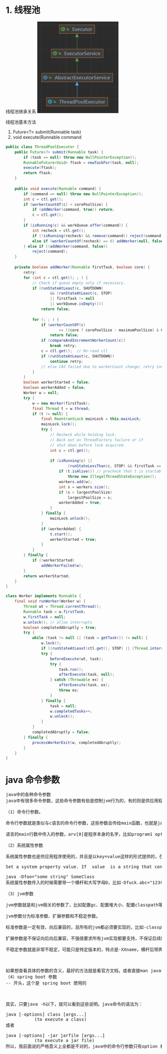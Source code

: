 # 1. 线程池

线程池继承关系
![线程池继承关系](img/img.png)

线程池基本方法

1. Future<?> submit(Runnable task)
2. void execute(Runnable command

```java
public class ThreadPoolExecutor {
    public Future<?> submit(Runnable task) {
        if (task == null) throw new NullPointerException();
        RunnableFuture<Void> ftask = newTaskFor(task, null);
        execute(ftask);
        return ftask;
    }

    public void execute(Runnable command) {
        if (command == null) throw new NullPointerException();
        int c = ctl.get();
        if (workerCountOf(c) < corePoolSize) {
            if (addWorker(command, true)) return;
            c = ctl.get();
        }
        if (isRunning(c) && workQueue.offer(command)) {
            int recheck = ctl.get();
            if (!isRunning(recheck) && remove(command)) reject(command);
            else if (workerCountOf(recheck) == 0) addWorker(null, false);
        } else if (!addWorker(command, false))
            reject(command);
    }

    private boolean addWorker(Runnable firstTask, boolean core) {
        retry:
        for (int c = ctl.get(); ; ) {
            // Check if queue empty only if necessary.
            if (runStateAtLeast(c, SHUTDOWN)
                    && (runStateAtLeast(c, STOP)
                    || firstTask != null
                    || workQueue.isEmpty()))
                return false;

            for (; ; ) {
                if (workerCountOf(c)
                        >= ((core ? corePoolSize : maximumPoolSize) & COUNT_MASK))
                    return false;
                if (compareAndIncrementWorkerCount(c))
                    break retry;
                c = ctl.get();  // Re-read ctl
                if (runStateAtLeast(c, SHUTDOWN))
                    continue retry;
                // else CAS failed due to workerCount change; retry inner loop
            }
        }
        boolean workerStarted = false;
        boolean workerAdded = false;
        Worker w = null;
        try {
            w = new Worker(firstTask);
            final Thread t = w.thread;
            if (t != null) {
                final ReentrantLock mainLock = this.mainLock;
                mainLock.lock();
                try {
                    // Recheck while holding lock.
                    // Back out on ThreadFactory failure or if
                    // shut down before lock acquired.
                    int c = ctl.get();

                    if (isRunning(c) ||
                            (runStateLessThan(c, STOP) && firstTask == null)) {
                        if (t.isAlive()) // precheck that t is startable
                            throw new IllegalThreadStateException();
                        workers.add(w);
                        int s = workers.size();
                        if (s > largestPoolSize)
                            largestPoolSize = s;
                        workerAdded = true;
                    }
                } finally {
                    mainLock.unlock();
                }
                if (workerAdded) {
                    t.start();
                    workerStarted = true;
                }
            }
        } finally {
            if (!workerStarted)
                addWorkerFailed(w);
        }
        return workerStarted;
    }
}
```

```java
class Worker implements Runnable {
    final void runWorker(Worker w) {
        Thread wt = Thread.currentThread();
        Runnable task = w.firstTask;
        w.firstTask = null;
        w.unlock(); // allow interrupts
        boolean completedAbruptly = true;
        try {
            while (task != null || (task = getTask()) != null) {
                w.lock();
                if ((runStateAtLeast(ctl.get(), STOP) || (Thread.interrupted() && runStateAtLeast(ctl.get(), STOP))) && !wt.isInterrupted()) wt.interrupt();
                try {
                    beforeExecute(wt, task);
                    try {
                        task.run();
                        afterExecute(task, null);
                    } catch (Throwable ex) {
                        afterExecute(task, ex);
                        throw ex;
                    }
                } finally {
                    task = null;
                    w.completedTasks++;
                    w.unlock();
                }
            }
            completedAbruptly = false;
        } finally {
            processWorkerExit(w, completedAbruptly);
        }
    }
}
```











# java 命令参数

<pre>
java中的各种命令参数
java中有很多命令参数，这些命令参数有些是控制jvm行为的，有的则是供应用程序使用。我所了解的参数主要有三种，现在说一说这三种类型的参数。

（1）命令行参数。

命令行参数就是类似与c语言的命令行参数，这些参数会传给main函数，也就是java中 public static void main(String[] args) 的那个String数组。但是需要注意的是，c

语言的main行数中传入的参数，arv[0]是程序本身的名字，比如program1 option1 option2,那么arv[0]就是program1本身。但是java的命令函参数确实从0开始的，也就是说，java中的第一个命令行参数是的args[0]，举个例子 java program1 option1 option2 运行一个java程序的话，args[0]获取到的是option1。

（2）系统属性参数

系统属性参数也是供应用程序使用的，并且是以key=value这样的形式提供的，在程序的任何一个地方，都可以通过System.getProperty("key")获取到对应的value值。在官方文档中对系统属性参数的描述是这样的：

Set a system property value. If  value  is a string that contains spaces, you must enclose the string in double quotes:

java -Dfoo="some string" SomeClass
系统属性参数传入的时候需要带一个横杆和大写字母D，比如-Dfuck.abc="1234"这样的。在你业务代码中，你就可以使用它了：System.getProperty("fuck.abc")，获取"1234"。不过系统属性参数一般都是用来开启一些官方开关的，比如加入-Djdk.internal.lambda.dumpProxyClasses="/home/xxx"，你就可以把java8中lambda表达式的代理类自己码dump出来。

（3）jvm参数

jvm参数就是和jvm相关的参数了，比如配置gc、配置堆大小、配置classpath等等。

jvm参数分为标准参数、扩展参数和不稳定参数。

标准参数是一定有效，向后兼容的，且所有的jvm都必须要实现的，比如-classpath，这类参数是横杆直接跟参数名

扩展参数是不保证向后向后兼容，不强值要求所有jvm实现都要支持，不保证后续版本不会取消的，这类参数的形式是-Xname，横杠和一个大写的X开头

不稳定参数就是非常不稳定，可能只是特定版本的，特点是-XXname，横杆后带两个大写X开头。

 

如果想查看具体的参数的含义，最好的方法就是看官方文档，或者直接man java一下，也可以参考这篇文章《Java 命令行运行参数》
（4）spring boot 参数
-- 开头，这个是 spring boot 使用的

 

其实，只要java -h以下，就可以看到这些说明。java命令的语法为：

java [-options] class [args...]
           (to execute a class)
或者

java [-options] -jar jarfile [args...]
           (to execute a jar file)
所以，我前面说的严格意义上全都是不对的，java中的命令行参数只有option 和 args两类。我说的第一类对应args，后面两类都是属于option的，那才是jvm的参数。
</pre>


